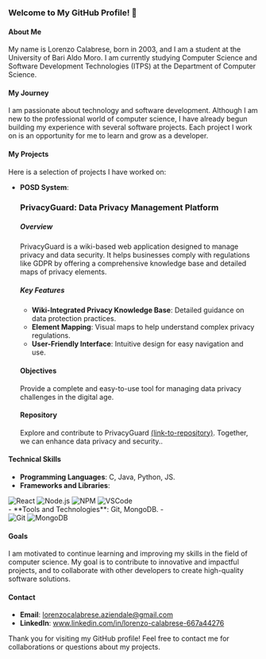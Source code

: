 ### Welcome to My GitHub Profile! 👋

#### About Me
My name is Lorenzo Calabrese, born in 2003, and I am a student at the University of Bari Aldo Moro. I am currently studying Computer Science and Software Development Technologies (ITPS) at the Department of Computer Science.

#### My Journey
I am passionate about technology and software development. Although I am new to the professional world of computer science, I have already begun building my experience with several software projects. Each project I work on is an opportunity for me to learn and grow as a developer.

#### My Projects
Here is a selection of projects I have worked on:
- **POSD System**:
   ### PrivacyGuard: Data Privacy Management Platform
  
  ##### Overview
     PrivacyGuard is a wiki-based web application designed to manage privacy and data security. It helps businesses comply with regulations like GDPR by
     offering a comprehensive knowledge base and detailed maps of privacy elements.

  ##### Key Features
   - **Wiki-Integrated Privacy Knowledge Base**: Detailed guidance on data protection practices.
   - **Element Mapping**: Visual maps to help understand complex privacy regulations.
   - **User-Friendly Interface**: Intuitive design for easy navigation and use.

  #### Objectives
     Provide a complete and easy-to-use tool for managing data privacy challenges in the digital age.

  #### Repository
     Explore and contribute to PrivacyGuard [(link-to-repository)](https://github.com/LorenzoCalabrese03/POSD_System?tab=readme-ov-file). Together, we can
     enhance data privacy and security..


#### Technical Skills
- **Programming Languages**: C, Java, Python, JS.
- **Frameworks and Libraries**:
<div align="left">
    <!-- Replace with your framework skills -->
   <img src="https://img.shields.io/badge/React-20232A?style=for-the-badge&logo=react&logoColor=61DAFB" alt="React"/>
   <img src="https://img.shields.io/badge/Node.js-20232A?style=for-the-badge&logo=node.js&logoColor=#ff3300" alt="Node.js"/>
   <img src="https://img.shields.io/badge/npm-20232A?style=for-the-badge&logo=npm&logoColor=FB8261" alt="NPM"/>
   <img src="https://img.shields.io/badge/visual-studio-code-2019.png-20232A?style=for-the-badge&logo=visual-studio-code-2019.png&logoColor=FB8261" alt="VSCode"/>

   


</div>
- **Tools and Technologies**: Git, MongoDB.
- <div align="left">
   <img src="https://img.shields.io/badge/Git-20232A?style=for-the-badge&logo=git&logoColor=white" alt="Git"/>
   <img src="https://img.shields.io/badge/MongoDB-20232A?style=for-the-badge&logo=mongodb&logoColor=white" alt="MongoDB"/>

</div>

#### Goals
I am motivated to continue learning and improving my skills in the field of computer science. My goal is to contribute to innovative and impactful projects, and to collaborate with other developers to create high-quality software solutions.

#### Contact
- **Email**: lorenzocalabrese.aziendale@gmail.com
- **LinkedIn**: www.linkedin.com/in/lorenzo-calabrese-667a44276

Thank you for visiting my GitHub profile! Feel free to contact me for collaborations or questions about my projects.
